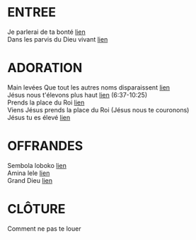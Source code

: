 # ENTREE
Je parlerai de ta bonté [lien](https://www.youtube.com/watch?v=GMIw-OdOBtY)    
Dans les parvis du Dieu vivant [lien](https://www.youtube.com/watch?v=GVcn_D5dsLI)  

# ADORATION
Main levées Que tout les autres noms disparaissent [lien](https://www.youtube.com/watch?v=Qk0VtrJjicM)  
Jésus nous t'élevons plus haut [lien](https://www.youtube.com/watch?v=dPSYTOJh9Dc) (6:37-10:25)  
Prends la place du Roi [lien](https://www.youtube.com/watch?v=xeNhy4B_-N4)  
Viens Jésus prends la place du Roi (Jésus nous te couronons)  
Jésus tu es élevé [lien](https://www.youtube.com/watch?v=JlbKnzVwmY4)  

# OFFRANDES
Sembola loboko [lien](https://www.youtube.com/watch?v=ajtdklDdOpo)  
Amina lele [lien](https://www.youtube.com/watch?v=k289Tnf782I)  
Grand Dieu [lien](https://www.youtube.com/watch?v=4_y5MAGe7Fo)    

# CLÔTURE
Comment ne pas te louer 
